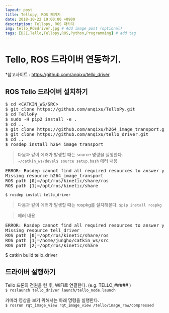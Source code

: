 ```yaml
---
layout: post
title: Tellopy, ROS 패키지
date: 2018-10-22 19:00:00 +0900
description: Tellopy, ROS 패키지
img: tello_ROSdriver.jpg # Add image post (optional)
tags: [DJI,Tello,Tellopy,ROS,Python,Programming] # add tag
---
```


# Tello, ROS 드라이버 연동하기.

*참고사이트 : https://github.com/anqixu/tello_driver   

## ROS Tello 드라이버 설치하기   
<pre>
$ cd &lt;CATKIN_WS/SRC&gt;
$ git clone https://github.com/anqixu/TelloPy.git
$ cd TelloPy
$ sudo -H pip2 install -e .
$ cd ..
$ git clone https://github.com/anqixu/h264_image_transport.git
$ git clone https://github.com/anqixu/tello_driver.git
$ cd ..
$ rosdep install h264_image_transport
</pre>

> 다음과 같이 에러가 발생할 때는 source 명령을 실행한다.   
`~/catkin_ws/devel$ source setup.bash`
> 에러 내용
<pre>
ERROR: Rosdep cannot find all required resources to answer your query
Missing resource h264_image_transport
ROS path [0]=/opt/ros/kinetic/share/ros
ROS path [1]=/opt/ros/kinetic/share
</pre>

`$ rosdep install tello_driver`
> 다음과 같이 에러가 발생할 때는 rospkg를 설치해본다.
`$pip install rospkg`   

> 에러 내용
<pre>
ERROR: Rosdep cannot find all required resources to answer your query
Missing resource tell_driver
ROS path [0]=/opt/ros/kinetic/share/ros
ROS path [1]=/home/jungho/catkin_ws/src
ROS path [2]=/opt/ros/kinetic/share
</pre>

$ catkin build tello_driver
  </pre>

## 드라이버 설행하기
Tello 드론의 전원을 켠 후, WiFi로 연결한다.  (e.g. TELLO_##### )   
`$ roslaunch tello_driver launch/tello_node.launch`   

카메라 영상을 보기 위해서는 아래 명령을 실행한다.    
`$ rosrun rqt_image_view rqt_image_view /tello/image_raw/compressed`   
